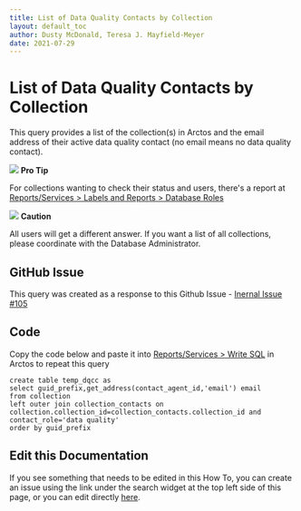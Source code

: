 ```yaml
---
title: List of Data Quality Contacts by Collection
layout: default_toc
author: Dusty McDonald, Teresa J. Mayfield-Meyer
date: 2021-07-29
---
```

# List of Data Quality Contacts by Collection

This query provides a list of the collection(s) in Arctos and the email address of their active data quality contact (no email means no data quality contact).

![](https://raw.githubusercontent.com/ArctosDB/documentation-wiki/gh-pages/tutorial_images/Bear%20Pro.jpg) **Pro Tip**  

For collections wanting to check their status and users, there's a report at <a href="https://arctos.database.museum/tools/access_report.cfm" target="_blank">Reports/Services > Labels and Reports > Database Roles</a>

![](https://raw.githubusercontent.com/ArctosDB/documentation-wiki/gh-pages/tutorial_images/Bear%20Caution.jpg) **Caution**  

All users will get a different answer. If you want a list of all collections, please coordinate with the Database Administrator.

## GitHub Issue
This query was created as a response to this Github Issue - <a href="https://github.com/ArctosDB/internal/issues/105" target="_blank">Inernal Issue #105</a>

## Code
Copy the code below and paste it into <a href="https://arctos.database.museum/tools/userSQL.cfm" target="_blank">Reports/Services > Write SQL</a> in Arctos to repeat this query

```
create table temp_dqcc as
select guid_prefix,get_address(contact_agent_id,'email') email
from collection
left outer join collection_contacts on collection.collection_id=collection_contacts.collection_id and contact_role='data quality'
order by guid_prefix
```

## Edit this Documentation

If you see something that needs to be edited in this How To, you can create an issue using the link under the search widget at the top left side of this page, or you can edit directly <a href="https://github.com/ArctosDB/documentation-wiki/blob/gh-pages/_sql_cheats/data_quality_contacts.markdown" target="_blank">here</a>. 
